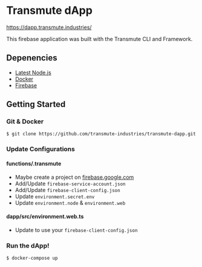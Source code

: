 # Transmute dApp

https://dapp.transmute.industries/

This firebase application was built with the Transmute CLI and Framework.

## Depenencies

- [Latest Node.js](https://nodejs.org/)
- [Docker](https://www.docker.com/)
- [Firebase](https://firebase.google.com)

## Getting Started

### Git & Docker

```
$ git clone https://github.com/transmute-industries/transmute-dapp.git
```

### Update Configurations

#### functions/.transmute

- Maybe create a project on [firebase.google.com](https://firebase.google.com/)
- Add/Update `firebase-service-account.json`
- Add/Update `firebase-client-config.json`
- Update `environment.secret.env`
- Update `environment.node` & `environment.web`

#### dapp/src/environment.web.ts

- Update to use your `firebase-client-config.json`

### Run the dApp!
```
$ docker-compose up
```
